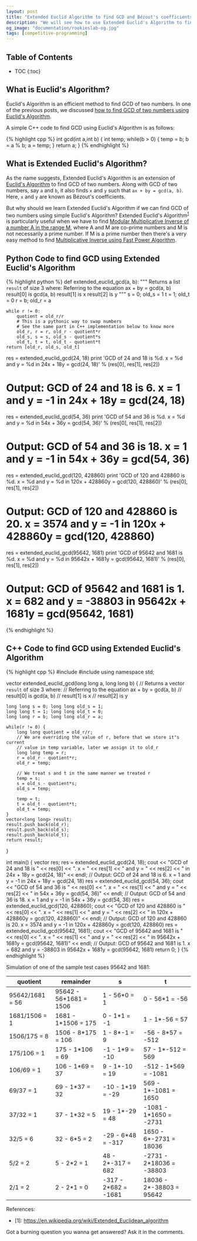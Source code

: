 ```yaml
---
layout: post
title: "Extended Euclid Algorithm to find GCD and Bézout's coefficients"
description: "We will see how to use Extended Euclid's Algorithm to find GCD of two numbers. It also gives us Bézout's coefficients (x, y) such that ax + by = gcd(a, b). We will discuss and implement all of the above problems in Python and C++"
og_image: "documentation/rookieslab-og.jpg"
tags: [competitive-programming]
---
```



<h2> Table of Contents </h2>

* TOC
{:toc}

## What is Euclid's Algorithm?

Euclid's Algorithm is an efficient method to find GCD of two numbers. In one of the previous posts, we discussed [how to find GCD of two numbers using Euclid's Algorithm](http://rookieslab.com/posts/cpp-python-code-to-find-gcd-of-a-list-of-numbers#how-to-find-gcd-of-two-numbers).

A simple C++ code to find GCD using Euclid's Algorithm is as follows:

{% highlight cpp %}
int gcd(int a,int b) {
    int temp;
    while(b > 0) {
        temp = b;
        b = a % b;
        a = temp;
    }
    return a;
}
{% endhighlight %}

## What is Extended Euclid's Algorithm?

As the name suggests, Extended Euclid's Algorithm is an extension of [Euclid's Algorithm](http://rookieslab.com/posts/cpp-python-code-to-find-gcd-of-a-list-of-numbers#how-to-find-gcd-of-two-numbers) to find GCD of two numbers. Along with GCD of two numbers, say `a` and `b`, it also finds `x` and `y` such that `ax + by = gcd(a, b)`. Here, `x` and `y` are known as Bézout's coefficients.

But why should we learn Extended Euclid's Algorithm if we can find GCD of two numbers using simple Euclid's Algorithm? Extended Euclid's Algorithm<sup>[1](#extended-euclid-wiki)</sup> is particularly useful when we have to find [Modular Multiplicative Inverse of a number A in the range M](http://rookieslab.com/posts/how-to-find-multiplicative-inverse-of-a-number-modulo-m-in-python-cpp), where A and M are co-prime numbers and M is not necessarily a prime number. If M is a prime number then there's a very easy method to find [Multiplicative Inverse using Fast Power Algorithm](http://rookieslab.com/posts/how-to-find-multiplicative-inverse-of-a-number-modulo-m-in-python-cpp#modular-multiplicative-inverse-using-fast-power-algorithm).

## Python Code to find GCD using Extended Euclid's Algorithm

{% highlight python %}
def extended_euclid_gcd(a, b):
    """
    Returns a list `result` of size 3 where:
    Referring to the equation ax + by = gcd(a, b)
        result[0] is gcd(a, b)
        result[1] is x
        result[2] is y 
    """
    s = 0; old_s = 1
    t = 1; old_t = 0
    r = b; old_r = a

    while r != 0:
        quotient = old_r/r
        # This is a pythonic way to swap numbers
        # See the same part in C++ implementation below to know more
        old_r, r = r, old_r - quotient*r
        old_s, s = s, old_s - quotient*s
        old_t, t = t, old_t - quotient*t
    return [old_r, old_s, old_t]

res = extended_euclid_gcd(24, 18)
print 'GCD of 24 and 18 is %d. x = %d and y = %d in 24x + 18y = gcd(24, 18)' % (res[0], res[1], res[2])
# Output: GCD of 24 and 18 is 6. x = 1 and y = -1 in 24x + 18y = gcd(24, 18)
res = extended_euclid_gcd(54, 36)
print 'GCD of 54 and 36 is %d. x = %d and y = %d in 54x + 36y = gcd(54, 36)' % (res[0], res[1], res[2])
# Output: GCD of 54 and 36 is 18. x = 1 and y = -1 in 54x + 36y = gcd(54, 36)
res = extended_euclid_gcd(120, 428860)
print 'GCD of 120 and 428860 is %d. x = %d and y = %d in 120x + 428860y = gcd(120, 428860)' % (res[0], res[1], res[2])
# Output: GCD of 120 and 428860 is 20. x = 3574 and y = -1 in 120x + 428860y = gcd(120, 428860)
res = extended_euclid_gcd(95642, 1681)
print 'GCD of 95642 and 1681 is %d. x = %d and y = %d in 95642x + 1681y = gcd(95642, 1681)' % (res[0], res[1], res[2])
# Output: GCD of 95642 and 1681 is 1. x = 682 and y = -38803 in 95642x + 1681y = gcd(95642, 1681)
{% endhighlight %}

## C++ Code to find GCD using Extended Euclid's Algorithm

{% highlight cpp %}
#include <iostream>
#include <vector>
using namespace std;

vector<long long> extended_euclid_gcd(long long a, long long b) {
    // Returns a vector `result` of size 3 where:
    // Referring to the equation ax + by = gcd(a, b)
    //     result[0] is gcd(a, b)
    //     result[1] is x
    //     result[2] is y 
    
    long long s = 0; long long old_s = 1;
    long long t = 1; long long old_t = 0;
    long long r = b; long long old_r = a;

    while(r != 0) {
        long long quotient = old_r/r;
        // We are overriding the value of r, before that we store it"s current
        // value in temp variable, later we assign it to old_r
        long long temp = r;
        r = old_r - quotient*r;
        old_r = temp;

        // We treat s and t in the same manner we treated r
        temp = s;
        s = old_s - quotient*s;
        old_s = temp;

        temp = t;
        t = old_t - quotient*t;
        old_t = temp;
    }
    vector<long long> result;
    result.push_back(old_r);
    result.push_back(old_s);
    result.push_back(old_t);
    return result;
}

int main() {
    vector<long long> res;
    res = extended_euclid_gcd(24, 18);
    cout << "GCD of 24 and 18 is " << res[0] << ". x = " << res[1] << " and y = " << res[2] << " in 24x + 18y = gcd(24, 18)" << endl;
    // Output: GCD of 24 and 18 is 6. x = 1 and y = -1 in 24x + 18y = gcd(24, 18)
    res = extended_euclid_gcd(54, 36);
    cout << "GCD of 54 and 36 is " << res[0] << ". x = " << res[1] << " and y = " << res[2] << " in 54x + 36y = gcd(54, 36)" << endl;
    // Output: GCD of 54 and 36 is 18. x = 1 and y = -1 in 54x + 36y = gcd(54, 36)
    res = extended_euclid_gcd(120, 428860);
    cout << "GCD of 120 and 428860 is " << res[0] << ". x = " << res[1] << " and y = " << res[2] << " in 120x + 428860y = gcd(120, 428860)" << endl;
    // Output: GCD of 120 and 428860 is 20. x = 3574 and y = -1 in 120x + 428860y = gcd(120, 428860)
    res = extended_euclid_gcd(95642, 1681);
    cout << "GCD of 95642 and 1681 is " << res[0] << ". x = " << res[1] << " and y = " << res[2] << " in 95642x + 1681y = gcd(95642, 1681)" << endl;
    // Output: GCD of 95642 and 1681 is 1. x = 682 and y = -38803 in 95642x + 1681y = gcd(95642, 1681)
    return 0;
}
{% endhighlight %}

Simulation of one of the sample test cases 95642 and 1681:

| quotient | remainder | s | t |
| ------------- | ------------- | ------------- | ------------- |
| 95642/1681 = 56 | 95642 - 56*1681 = 1506 | 1 - 56*0 = 1 | 0 - 56*1 = -56 |
| 1681/1506 = 1 | 1681 - 1*1506 = 175 | 0 - 1*1 = -1 | 1 - 1*-56 = 57 |
| 1506/175 = 8 | 1506 - 8*175 = 106 | 1 - 8*-1 = 9 | -56 - 8*57 = -512 |
| 175/106 = 1 | 175 - 1*106 = 69 | -1 - 1*9 = -10 | 57 - 1*-512 = 569 |
| 106/69 = 1 | 106 - 1*69 = 37 | 9 - 1*-10 = 19 | -512 - 1*569 = -1081 |
| 69/37 = 1 | 69 - 1*37 = 32 | -10 - 1*19 = -29 | 569 - 1*-1081 = 1650 |
| 37/32 = 1 | 37 - 1*32 = 5 | 19 - 1*-29 = 48 | -1081 - 1*1650 = -2731 |
| 32/5 = 6 | 32 - 6*5 = 2 | -29 - 6*48 = -317 | 1650 - 6*-2731 = 18036 |
| 5/2 = 2 | 5 - 2*2 = 1 | 48 - 2*-317 = 682 | -2731 - 2*18036 = -38803 |
| 2/1 = 2 | 2 - 2*1 = 0 | -317 - 2*682 = -1681 | 18036 - 2*-38803 = 95642 |

References:

 - <a name="extended-euclid-wiki">[1]</a>: https://en.wikipedia.org/wiki/Extended_Euclidean_algorithm


Got a burning question you wanna get answered? Ask it in the comments.
